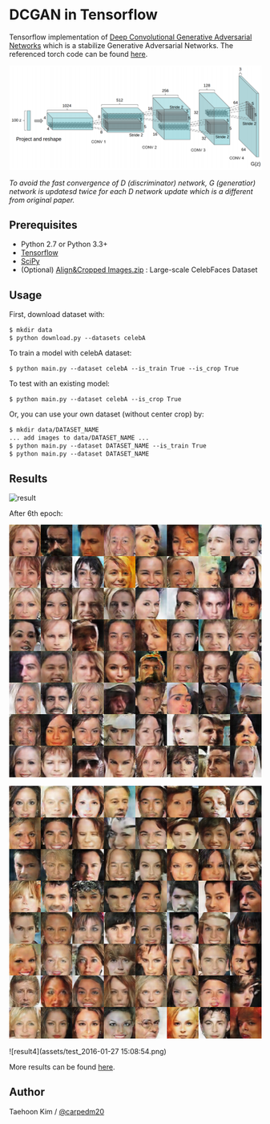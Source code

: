 DCGAN in Tensorflow
====================

Tensorflow implementation of [Deep Convolutional Generative Adversarial Networks](http://arxiv.org/abs/1511.06434) which is a stabilize Generative Adversarial Networks. The referenced torch code can be found [here](https://github.com/soumith/dcgan.torch).

![alt tag](DCGAN.png)

*To avoid the fast convergence of D (discriminator) network, G (generatior) network is updatesd twice for each D network update which is a different from original paper.*


Prerequisites
-------------

- Python 2.7 or Python 3.3+
- [Tensorflow](https://www.tensorflow.org/)
- [SciPy](http://www.scipy.org/install.html)
- (Optional) [Align&Cropped Images.zip](http://mmlab.ie.cuhk.edu.hk/projects/CelebA.html) : Large-scale CelebFaces Dataset


Usage
-----

First, download dataset with:

    $ mkdir data
    $ python download.py --datasets celebA

To train a model with celebA dataset:

    $ python main.py --dataset celebA --is_train True --is_crop True

To test with an existing model:

    $ python main.py --dataset celebA --is_crop True

Or, you can use your own dataset (without center crop) by:

    $ mkdir data/DATASET_NAME
    ... add images to data/DATASET_NAME ...
    $ python main.py --dataset DATASET_NAME --is_train True
    $ python main.py --dataset DATASET_NAME


Results
-------

![result](https://media.giphy.com/media/l3nW2iYprSsXtagYo/giphy.gif)

After 6th epoch:

![result3](assets/result_16_01_04_.png)

![result4](assets/test_2016-01-27%2015:09:46.png)

![result4](assets/test_2016-01-27 15:08:54.png)

More results can be found [here](./assets/).

Author
------

Taehoon Kim / [@carpedm20](http://carpedm20.github.io/)
